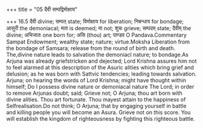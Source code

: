 +++
title = "05 दैवी सम्पद्विमोक्षाय"

+++
16.5 दैवी divine; सम्पत् state; विमोक्षाय for liberation; निबन्धाय for
bondage; आसुरी the demoniacal; मता is deemed; मा not; शुचः grieve;
सम्पदम् state; दैवीम् the divine; अभिजातः one born for; असि (thou) art;
पाण्डव O Pandava.Commentary Sampat Endowment; wealthy state; nature;
virtue.Moksha Liberation from the bondage of Samsara; release from the
round of birth and death. The,divine nature leads to salvation the
demoniacl nature; to bondage.As Arjuna was already griefstricken and
dejected; Lord Krishna assures him not to feel alarmed at this
description of the Asuric alities which bring grief and delusion; as he
was born with Sattvic tendencies; leading towards salvation. Arjuna; on
hearing the words of Lord Krishna; might have thought within himself; Do
I possess divine nature or demoniacal nature The Lord; in order to
remove Arjunas doubt; said; Grieve not; O Arjuna; thou art born with
divine alities. Thou art fortunate. Thou mayest attain to the happiness
of Selfrealisation.Do not think; O Arjuna; that by engaging yourself in
battle and killing people you will become an Asura. Grieve not on this
score. You will establish the kingdom of righteousness by fighting this
righteous battle.
